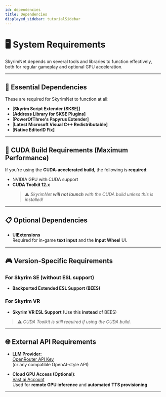 ```yaml
---
id: dependencies
title: Dependencies
displayed_sidebar: tutorialSidebar
---
```

# 🖥️ System Requirements

SkyrimNet depends on several tools and libraries to function effectively, both for regular gameplay and optional GPU acceleration.

---

## 🔧 Essential Dependencies

These are required for SkyrimNet to function at all:

- **[Skyrim Script Extender (SKSE)]**  
- **[Address Library for SKSE Plugins]**  
- **[PowerOfThree's Papyrus Extender]**  
- **[Latest Microsoft Visual C++ Redistributable]**  
- **[Native EditorID Fix]**

---

## 🚀 CUDA Build Requirements (Maximum Performance)

If you're using the **CUDA-accelerated build**, the following is **required**:

- NVIDIA GPU with CUDA support  
- **CUDA Toolkit 12.x**  
  > ⚠️ _SkyrimNet **will not launch** with the CUDA build unless this is installed!_

---

## 📋 Optional Dependencies

- **UIExtensions**  
  Required for in-game **text input** and the **Input Wheel** UI.

---

## 🎮 Version-Specific Requirements

### For Skyrim SE (without ESL support)
- **Backported Extended ESL Support (BEES)**

### For Skyrim VR
- **Skyrim VR ESL Support** (Use this **instead** of BEES)
> ⚠️ _CUDA Toolkit is still required if using the CUDA build._

---

## 🌐 External API Requirements

- **LLM Provider:**  
  [OpenRouter API Key](https://openrouter.ai)  
  (or any compatible OpenAI-style API)

- **Cloud GPU Access (Optional):**  
  [Vast.ai Account](https://vast.ai)  
  Used for **remote GPU inference** and **automated TTS provisioning**

---